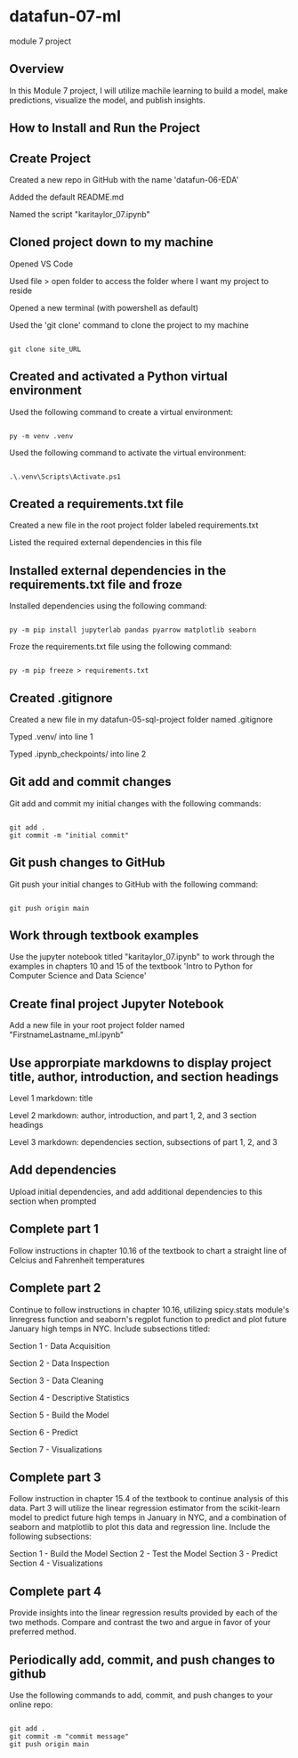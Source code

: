 # datafun-07-ml
module 7 project

## Overview
In this Module 7 project, I will utilize machile learning to build a model, make predictions, visualize the model, and publish insights. 

## How to Install and Run the Project

## Create Project
Created a new repo in GitHub with the name 'datafun-06-EDA' 

Added the default README.md 

Named the script "karitaylor_07.ipynb"

## Cloned project down to my machine
Opened VS Code 

Used file > open folder to access the folder where I want my project to reside

Opened a new terminal (with powershell as default) 

Used the 'git clone' command to clone the project to my machine

```shell

git clone site_URL

```

## Created and activated a Python virtual environment
Used the following command to create a virtual environment:
```shell

py -m venv .venv

```
Used the following command to activate the virtual environment:
```shell

.\.venv\Scripts\Activate.ps1

```

## Created a requirements.txt file
Created a new file in the root project folder labeled requirements.txt

Listed the required external dependencies in this file

## Installed external dependencies in the requirements.txt file and froze
Installed dependencies using the following command:
```shell

py -m pip install jupyterlab pandas pyarrow matplotlib seaborn

```
Froze the requirements.txt file using the following command:
```shell

py -m pip freeze > requirements.txt

```

## Created .gitignore
Created a new file in my datafun-05-sql-project folder named .gitignore

Typed .venv/ into line 1

Typed .ipynb_checkpoints/ into line 2

## Git add and commit changes
Git add and commit my initial changes with the following commands:
```shell

git add .
git commit -m "initial commit"

```

## Git push changes to GitHub
Git push your initial changes to GitHub with the following command:
```shell

git push origin main

```

## Work through textbook examples
Use the jupyter notebook titled "karitaylor_07.ipynb" to work through the examples in chapters 10 and 15 of the textbook 'Intro to Python for Computer Science and Data Science'

## Create final project Jupyter Notebook
Add a new file in your root project folder named "FirstnameLastname_ml.ipynb"

## Use approrpiate markdowns to display project title, author, introduction, and section headings
Level 1 markdown: title

Level 2 markdown: author, introduction, and part 1, 2, and 3 section headings

Level 3 markdown: dependencies section, subsections of part 1, 2, and 3

## Add dependencies
Upload initial dependencies, and add additional dependencies to this section when prompted

## Complete part 1
Follow instructions in chapter 10.16 of the textbook to chart a straight line of Celcius and Fahrenheit temperatures

## Complete part 2
Continue to follow instructions in chapter 10.16, utilizing spicy.stats module's linregress function and seaborn's regplot function to predict and plot future January high temps in NYC. Include subsections titled:

Section 1 - Data Acquisition

Section 2 - Data Inspection

Section 3 - Data Cleaning

Section 4 - Descriptive Statistics

Section 5 - Build the Model

Section 6 - Predict

Section 7 - Visualizations

## Complete part 3
Follow instruction in chapter 15.4 of the textbook to continue analysis of this data. Part 3 will utilize the linear regression estimator from the scikit-learn model to predict future high temps in January in NYC, and a combination of seaborn and matplotlib to plot this data and regression line. Include the following subsections:

Section 1 - Build the Model
Section 2 - Test the Model
Section 3 - Predict
Section 4 - Visualizations

## Complete part 4
Provide insights into the linear regression results provided by each of the two methods. Compare and contrast the two and argue in favor of your preferred method.

## Periodically add, commit, and push changes to github
Use the following commands to add, commit, and push changes to your online repo:
```shell

git add .
git commit -m "commit message"
git push origin main

```
